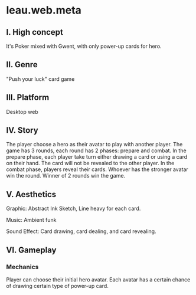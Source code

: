 # leau.web.meta

## I. High concept

It's Poker mixed with Gwent, with only power-up cards for hero.

## II. Genre

"Push your luck" card game

## III. Platform

Desktop web

## IV. Story

The player choose a hero as their avatar to play with another player. The game has 3 rounds, each round has 2 phases: prepare and combat. In the prepare phase, each player take turn either drawing a card or using a card on their hand. The card will not be revealed to the other player. In the combat phase, players reveal their cards. Whoever has the stronger avatar win the round. Winner of 2 rounds win the game.

## V. Aesthetics

Graphic: Abstract Ink Sketch, Line heavy for each card.

Music: Ambient funk

Sound Effect: Card drawing, card dealing, and card revealing.

## VI. Gameplay

### Mechanics

Player can choose their initial hero avatar. Each avatar has a certain chance of drawing certain type of power-up card.

